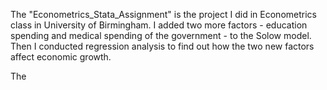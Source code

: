 The "Econometrics_Stata_Assignment" is the project I did in Econometrics class in University of Birmingham. I added two more factors - education spending and medical spending of the government - to the Solow model. Then I conducted regression analysis to find out how the two new factors affect economic growth.

The
